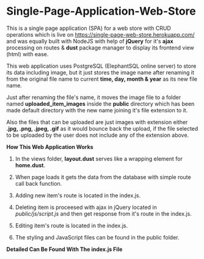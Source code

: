 # Single-Page-Application-Web-Store

This is a single page application (SPA) for a web store with CRUD operations which is live on https://single-page-web-store.herokuapp.com/ and was equally built with NodeJS with help of **jQuery** for it's **ajax** processing on routes & **dust** package manager to display its frontend view (html) with ease.

This web application uses PostgreSQL (ElephantSQL online server) to store its data including image, but it just stores the image name after renaming it from the original file name to current **time, day, month & year** as its new file name.

Just after renaming the file's name, it moves the image file to a folder named **uploaded_item_images** inside the **public** directory which has been made default directory with the new name joining it's file extension to it.

Also the files that can be uploaded are just images with extension either **.jpg, .png, .jpeg, .gif** as it would bounce back the upload, if the file selected to be uploaded by the user does not include any of the extension above.


**How This Web Application Works**

1. In the views folder, **layout.dust** serves like a wrapping element for **home.dust**.

2. When page loads it gets the data from the database with simple route call back function.

3. Adding new item's route is located in the index.js.

4. Deleting item is proceesed with ajax in jQuery located in *public/js/script.js* and then get response from it's route in the index.js.

5. Editing item's route is located in the index.js.

6. The styling and JavaScript files can be found in the public folder.

**Detailed Can Be Found With The index.js File**